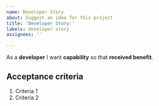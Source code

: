 ```yaml
---
name: Developer Story
about: Suggest an idea for this project
title: 'Developer Story:'
labels: developer story
assignees: ''

---
```


As a **developer** I want **capability** so that **received benefit**.

## Acceptance criteria
1. Criteria 1
2. Criteria 2
